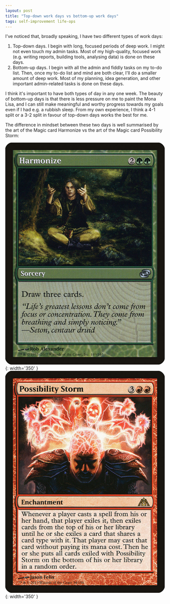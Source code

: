```yaml
---  
layout: post  
title: "Top-down work days vs bottom-up work days"  
tags: self-improvement life-ops
---  
```


I've noticed that, broadly speaking, I have two different types of work days:  
1. Top-down days. I begin with long, focused periods of deep work. I might not even touch my admin tasks. Most of my high-quality, focused work (e.g. writing reports, building tools, analysing data) is done on these days.  
2. Bottom-up days. I begin with all the admin and fiddly tasks on my to-do list. Then, once my to-do list and mind are both clear, I'll do a smaller amount of deep work. Most of my planning, idea generation, and other important admin-related tasks is done on these days.  

I think it's important to have both types of day in any one week. The beauty of bottom-up days is that there is less pressure on me to paint the Mona Lisa, and I can still make meaningful and worthy progress towards my goals even if I had e.g. a rubbish sleep. From my own experience, I think a 4-1 split or a 3-2 split in favour of top-down days works the best for me.  

The difference in mindset between these two days is well summarised by the art of the Magic card Harmonize vs the art of the Magic card Possibility Storm:  

![plc-149-harmonize.jpg](/assets/images/plc-149-harmonize.jpg){: width='350' } ![dgm-34-possibility-storm.jpg](/assets/images/dgm-34-possibility-storm.jpg){: width='350' }  
